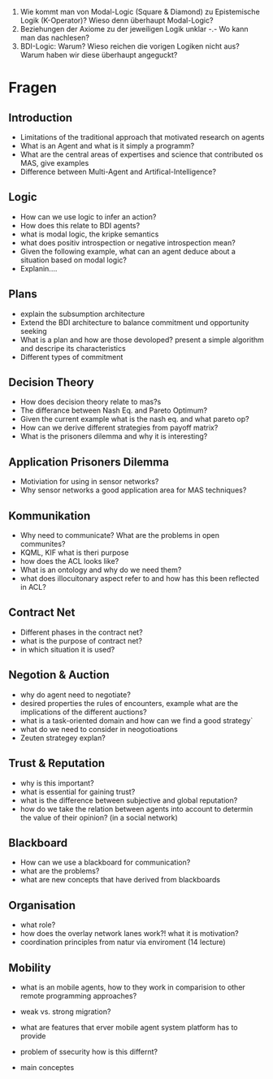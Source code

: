 1. Wie kommt man von Modal-Logic (Square & Diamond) zu Epistemische Logik (K-Operator)? Wieso denn überhaupt Modal-Logic?
2. Beziehungen der Axiome zu der jeweiligen Logik unklar -.- Wo kann man das nachlesen?
3. BDI-Logic: Warum? Wieso reichen die vorigen Logiken nicht aus? Warum haben wir diese überhaupt angeguckt?





Fragen
=======

Introduction
-------------
* Limitations of the traditional approach that motivated research on agents
* What is an Agent and what is it simply a programm?
* What are the central areas of expertises and science that contributed os MAS, give examples
* Difference between Multi-Agent and Artifical-Intelligence?


Logic
-----
* How can we use logic to infer an action?
* How does this relate to BDI agents?
* what is modal logic, the kripke semantics
* what does positiv introspection or negative introspection mean?
* Given the following example, what can an agent deduce about a situation based on modal logic?
* Explanin....

Plans
------
* explain the subsumption architecture
* Extend the BDI architecture to balance commitment und opportunity seeking
* What is a plan and how are those devoloped? present a simple algorithm and descripe its characteristics
* Different types of commitment


Decision Theory
---------------
* How does decision theory relate to mas?s
* The differance between Nash Eq. and Pareto Optimum?
* Given the current example what is the  nash eq. and what pareto op?
* How can we derive different strategies from payoff matrix?
* What is the prisoners dilemma and why it is interesting?

Application Prisoners Dilemma
------------------------------
* Motiviation for using in sensor networks?
* Why sensor networks a good application area for MAS techniques?


Kommunikation
-------------
* Why need to communicate? What are the problems in open communites?
* KQML, KIF what is theri purpose
* how does the ACL looks like?
* What is an ontology and why do we need them?
* what does illocuitonary aspect refer to and how has this been reflected in ACL?

Contract Net
-------------
* Different phases in the contract net?
* what is the purpose of contract net?
* in which situation it is used?

Negotion & Auction
-------------------
* why do agent need to negotiate?
* desired properties the rules of encounters, example what are the implications of the different auctions?
* what is a task-oriented domain and how can we find a good strategy`
* what do we need to consider in neogotioations
* Zeuten strategey explan?

Trust & Reputation
------------------
* why is this important?
* what is essential for gaining trust?
* what is the difference between subjective and global reputation?
* how do we take the relation between agents into account to determin the value of their opinion? (in a social network)

Blackboard
----------
* How can we use a blackboard for communication?
* what are the problems?
* what are new concepts that have derived from blackboards

Organisation
------------
* what role?
* how does the overlay network lanes work?! what it is motivation?
* coordination principles from natur via enviroment (14 lecture)

Mobility
--------
* what is an mobile agents, how to they work in comparision to other remote programming approaches?
* weak vs. strong migration?
* what are features that erver mobile agent system platform has to provide
* problem of ssecurity how is this differnt?


* main conceptes
